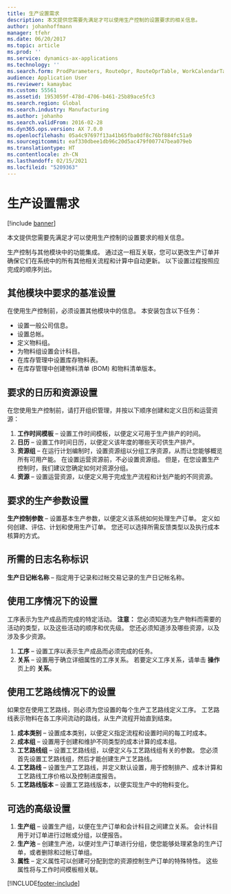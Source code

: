 ```yaml
---
title: 生产设置需求
description: 本文提供您需要先满足才可以使用生产控制的设置要求的相关信息。
author: johanhoffmann
manager: tfehr
ms.date: 06/20/2017
ms.topic: article
ms.prod: ''
ms.service: dynamics-ax-applications
ms.technology: ''
ms.search.form: ProdParameters, RouteOpr, RouteOprTable, WorkCalendarTable, WorkTimeTable, WrkCtrTable
audience: Application User
ms.reviewer: kamaybac
ms.custom: 55561
ms.assetid: 1953059f-478d-4706-b461-25b89ace5fc3
ms.search.region: Global
ms.search.industry: Manufacturing
ms.author: johanho
ms.search.validFrom: 2016-02-28
ms.dyn365.ops.version: AX 7.0.0
ms.openlocfilehash: 05a4c97697f13a41b65fba0df8c76bf884fc51a9
ms.sourcegitcommit: eaf330dbee1db96c20d5ac479f007747bea079eb
ms.translationtype: HT
ms.contentlocale: zh-CN
ms.lasthandoff: 02/15/2021
ms.locfileid: "5209363"
---
```

# <a name="production-setup-requirements"></a>生产设置需求

[!include [banner](../includes/banner.md)]

本文提供您需要先满足才可以使用生产控制的设置要求的相关信息。 

生产控制与其他模块中的功能集成。 通过这一相互关联，您可以更改生产订单并确保它们在系统中的所有其他相关流程和计算中自动更新。 以下设置过程按照应完成的顺序列出。

## <a name="required-baseline-setup-in-other-modules"></a>其他模块中要求的基准设置
在使用生产控制前，必须设置其他模块中的信息。 本安装包含以下任务：

-   设置一般公司信息。
-   设置总帐。
-   定义物料组。
-   为物料组设置会计科目。
-   在库存管理中设置库存物料表。
-   在库存管理中创建物料清单 (BOM) 和物料清单版本。

## <a name="required-calendar-and-resource-setup"></a>要求的日历和资源设置
在您使用生产控制前，请打开组织管理，并按以下顺序创建和定义日历和运营资源：

1.  **工作时间模板** – 设置工作时间模板，以便定义可用于生产排产的时间。
2.  **日历** – 设置工作时间日历，以便定义该年度的哪些天可供生产排产。
3.  **资源组** – 在运行计划编制时，设置资源组以分组工序资源，从而让您能够概览所有可用产能。 在设置运营资源前，不必设置资源组。 但是，在您设置生产控制时，我们建议您确定如何对资源分组。
4.  **资源** – 设置运营资源，以便定义用于完成生产流程和计划产能的不同资源。

## <a name="required-production-parameters-setup"></a>要求的生产参数设置
**生产控制参数** – 设置基本生产参数，以便定义该系统如何处理生产订单。 定义如何创建、评估、计划和使用生产订单。 您还可以选择所需反馈类型以及执行成本核算的方式。

## <a name="required-journal-name-identification"></a>所需的日志名称标识
**生产日记帐名称** – 指定用于记录和过帐交易记录的生产日记帐名称。

## <a name="setup-if-you-use-operations"></a>使用工序情况下的设置
工序表示为生产成品而完成的特定活动。 **注意：** 您必须知道为生产物料而需要的活动的类型，以及这些活动的顺序和优先级。 您还必须知道涉及哪些资源，以及涉及多少资源。

1.  **工序** – 设置工序以表示生产成品而必须完成的任务。
2.  **关系** – 设置用于确立详细属性的工序关系。 若要定义工序关系，请单击 **操作** 页上的 **关系**。

## <a name="setup-if-you-use-routes"></a>使用工艺路线情况下的设置
如果您在使用工艺路线，则必须为您设置的每个生产工艺路线定义工序。 工艺路线表示物料在各工序间流动的路线，从生产流程开始直到结束。

1.  **成本类别** – 设置成本类别，以便定义指定流程和设置时间的每工时成本。
2.  **成本组** – 设置用于创建和维护不同类型的成本计算的成本组。
3.  **工艺路线组** – 设置工艺路线组，以便定义与工艺路线组有关的参数。 您必须首先设置工艺路线组，然后才能创建生产工艺路线。
4.  **工艺路线** – 设置生产工艺路线，并定义默认设置，用于控制排产、成本计算和工艺路线工序价格以及控制进度报告。
5.  **工艺路线版本** – 设置工艺路线版本，以便实现生产中的物料变化。

## <a name="optional-advanced-settings"></a>可选的高级设置
1.  **生产组** – 设置生产组，以便在生产订单和会计科目之间建立关系。 会计科目用于对订单进行过帐或分组，以便报告。
2.  **生产池** – 创建生产池，以便对生产订单进行分组，使您能够处理紧急的生产订单，或者删除和过帐订单组。
3.  **属性** – 定义属性可以创建可分配到您的资源控制生产订单的特殊特性。 这些属性将与工作时间模板相关联。






[!INCLUDE[footer-include](../../includes/footer-banner.md)]